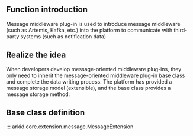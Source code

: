 ## Function introduction

Message middleware plug-in is used to introduce message middleware (such as Artemis, Kafka, etc.) into the platform to communicate with third-party systems (such as notification data)

## Realize the idea
When developers develop message-oriented middleware plug-ins, they only need to inherit the message-oriented middleware plug-in base class and complete the data writing process. The platform has provided a message storage model (extensible), and the base class provides a message storage method:

## Base class definition

::: arkid.core.extension.message.MessageExtension
